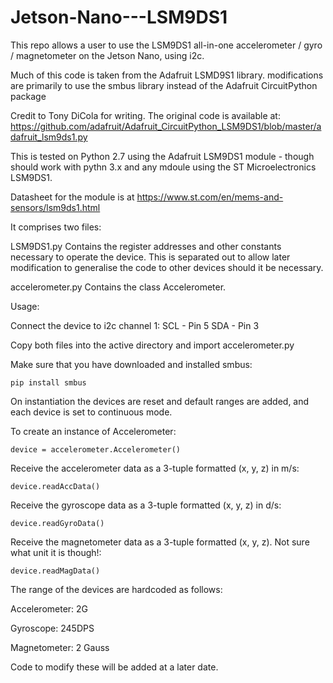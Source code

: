 # Jetson-Nano---LSM9DS1
This repo allows a user to use the LSM9DS1 all-in-one accelerometer / gyro / magnetometer on the Jetson Nano, using i2c.

Much of this code is taken from the Adafruit LSMD9S1 library.
modifications are primarily to use the smbus library instead of the
Adafruit CircuitPython package

Credit to Tony DiCola for writing.
The original code is available at:
https://github.com/adafruit/Adafruit_CircuitPython_LSM9DS1/blob/master/adafruit_lsm9ds1.py


This is tested on Python 2.7 using the Adafruit LSM9DS1 module - though should work with pythn 3.x and any mdoule using 
the ST Microelectronics LSM9DS1.

Datasheet for the module is at https://www.st.com/en/mems-and-sensors/lsm9ds1.html


It comprises two files: 

LSM9DS1.py
Contains the register addresses and other constants necessary to operate the device.
This is separated out to allow later modification to generalise the code to other devices should it be necessary. 

accelerometer.py
Contains the class Accelerometer. 


Usage:

Connect the device to i2c channel 1:
SCL - Pin 5
SDA - Pin 3

Copy both files into the active directory and import accelerometer.py

Make sure that you have downloaded and installed smbus:

```
pip install smbus
```

On instantiation the devices are reset and default ranges are added, and each device is set to continuous mode. 


To create an instance of Accelerometer:

```
device = accelerometer.Accelerometer()
```

Receive the accelerometer data as a 3-tuple formatted (x, y, z) in m/s:

```
device.readAccData()
```

Receive the gyroscope data as a 3-tuple formatted (x, y, z) in d/s:

```
device.readGyroData()
```

Receive the magnetometer data as a 3-tuple formatted (x, y, z). Not sure what unit it is though!:

```
device.readMagData()
```

The range of the devices are hardcoded as follows:

Accelerometer:    2G

Gyroscope:        245DPS

Magnetometer:     2 Gauss

Code to modify these will be added at a later date.

